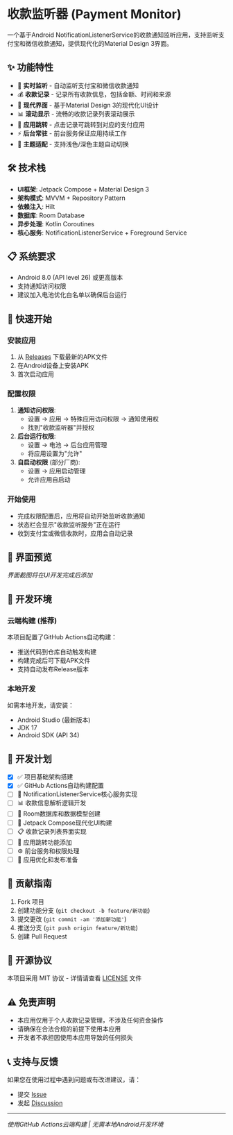 # 收款监听器 (Payment Monitor)

一个基于Android NotificationListenerService的收款通知监听应用，支持监听支付宝和微信收款通知，提供现代化的Material Design 3界面。

## ✨ 功能特性

- 📱 **实时监听** - 自动监听支付宝和微信收款通知
- 💰 **收款记录** - 记录所有收款信息，包括金额、时间和来源
- 🎨 **现代界面** - 基于Material Design 3的现代化UI设计
- 📊 **滚动显示** - 流畅的收款记录列表滚动展示
- 🔄 **应用跳转** - 点击记录可跳转到对应的支付应用
- ⚡ **后台常驻** - 前台服务保证应用持续工作
- 🌙 **主题适配** - 支持浅色/深色主题自动切换

## 🛠️ 技术栈

- **UI框架**: Jetpack Compose + Material Design 3
- **架构模式**: MVVM + Repository Pattern
- **依赖注入**: Hilt
- **数据库**: Room Database
- **异步处理**: Kotlin Coroutines
- **核心服务**: NotificationListenerService + Foreground Service

## 📋 系统要求

- Android 8.0 (API level 26) 或更高版本
- 支持通知访问权限
- 建议加入电池优化白名单以确保后台运行

## 🚀 快速开始

### 安装应用
1. 从 [Releases](../../releases) 下载最新的APK文件
2. 在Android设备上安装APK
3. 首次启动应用

### 配置权限
1. **通知访问权限**: 
   - 设置 → 应用 → 特殊应用访问权限 → 通知使用权
   - 找到"收款监听器"并授权
2. **后台运行权限**:
   - 设置 → 电池 → 后台应用管理
   - 将应用设置为"允许"
3. **自启动权限** (部分厂商):
   - 设置 → 应用启动管理
   - 允许应用自启动

### 开始使用
- 完成权限配置后，应用将自动开始监听收款通知
- 状态栏会显示"收款监听服务"正在运行
- 收到支付宝或微信收款时，应用会自动记录

## 📱 界面预览

*界面截图将在UI开发完成后添加*

## 🔧 开发环境

### 云端构建 (推荐)
本项目配置了GitHub Actions自动构建：
- 推送代码到仓库自动触发构建
- 构建完成后可下载APK文件
- 支持自动发布Release版本

### 本地开发
如需本地开发，请安装：
- Android Studio (最新版本)
- JDK 17
- Android SDK (API 34)

## 📝 开发计划

- [x] ✅ 项目基础架构搭建
- [x] ✅ GitHub Actions自动构建配置
- [ ] 🔄 NotificationListenerService核心服务实现
- [ ] 📊 收款信息解析逻辑开发
- [ ] 💾 Room数据库和数据模型创建
- [ ] 🎨 Jetpack Compose现代化UI构建
- [ ] 📋 收款记录列表界面实现
- [ ] 🔗 应用跳转功能添加
- [ ] ⚙️ 前台服务和权限处理
- [ ] 🚀 应用优化和发布准备

## 🤝 贡献指南

1. Fork 项目
2. 创建功能分支 (`git checkout -b feature/新功能`)
3. 提交更改 (`git commit -am '添加新功能'`)
4. 推送分支 (`git push origin feature/新功能`)
5. 创建 Pull Request

## 📄 开源协议

本项目采用 MIT 协议 - 详情请查看 [LICENSE](LICENSE) 文件

## ⚠️ 免责声明

- 本应用仅用于个人收款记录管理，不涉及任何资金操作
- 请确保在合法合规的前提下使用本应用
- 开发者不承担因使用本应用导致的任何损失

## 📞 支持与反馈

如果您在使用过程中遇到问题或有改进建议，请：
- 提交 [Issue](../../issues)
- 发起 [Discussion](../../discussions)

---
*使用GitHub Actions云端构建 | 无需本地Android开发环境*